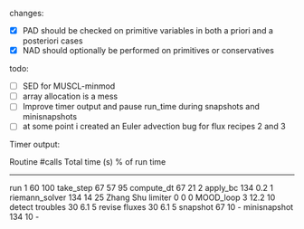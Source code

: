 changes:
- [x] PAD should be checked on primitive variables in both a priori and a posteriori cases
- [x] NAD should optionally be performed on primitives or conservatives

todo:
- [ ] SED for MUSCL-minmod
- [ ] array allocation is a mess
- [ ] Improve timer output and pause run_time during snapshots and minisnapshots
- [ ] at some point i created an Euler advection bug for flux recipes 2 and 3

Timer output:

Routine             #calls      Total time (s)  % of run time
-------             -----       ---------       -------------
run                    1            60                100
take_step              67           57                95
compute_dt             67           21                2
apply_bc               134          0.2               1
riemann_solver         134          14                25
Zhang Shu limiter       0            0                  0
MOOD_loop              3            12.2               10
    detect troubles    30           6.1                5
    revise fluxes      30           6.1                5
snapshot                67          10                 -
minisnapshot            134         10                 -
